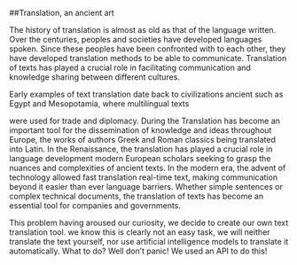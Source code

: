 ##Translation, an ancient art

The history of translation is almost as old as that of the language
written. Over the centuries, peoples and societies have developed
languages spoken. Since these peoples have been confronted with
to each other, they have developed translation methods to
be able to communicate. Translation of texts has played a crucial role in
facilitating communication and knowledge sharing between
different cultures.

Early examples of text translation date back to civilizations
ancient such as Egypt and Mesopotamia, where multilingual texts


were used for trade and diplomacy. During the
Translation has become an important tool for the dissemination of
knowledge and ideas throughout Europe, the works of authors
Greek and Roman classics being translated into Latin. In the Renaissance, the
translation has played a crucial role in language development
modern European scholars seeking to grasp the nuances and
complexities of ancient texts.
In the modern era, the advent of technology allowed fast translation
real-time text, making communication beyond it easier than ever
language barriers.
Whether simple sentences or complex technical documents, the
translation of texts has become an essential tool for
companies and governments.

This problem having aroused our curiosity, we decide to create our
own text translation tool. we know this is clearly not
an easy task, we will neither translate the text yourself, nor use artificial intelligence models to translate it automatically.
What to do? Well don’t panic! We used an API to do this!
